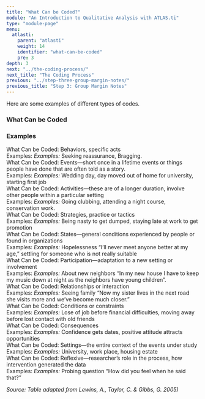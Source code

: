 ```yaml
---
title: "What Can be Coded?"
module: "An Introduction to Qualitative Analysis with ATLAS.ti"
type: "module-page"
menu:
  atlasti:
    parent: "atlasti"
    weight: 14
    identifier: "what-can-be-coded"
    pre: 3
depth: 3
next: "../the-coding-process/"
next_title: "The Coding Process"
previous: "../step-three-group-margin-notes/"
previous_title: "Step 3: Group Margin Notes"
---
```


Here are some examples of different types of codes.

<div class="row table-layout-display d-none d-md-flex" aria-hidden="true">
    <div class="col-12 col-md-6">
    <h3>What Can be Coded</h3>
    </div>
    <div class="col-12 col-md-6">
    <h3>Examples</h3>
    </div>
</div>
<div class="row table-layout-display mt-3 mt-md-0 py-1 py-md-0">
    <div class="col-12 col-md-6 th-second">
        <span class="sr-only">What Can be Coded:</span>
        Behaviors, specific acts
    </div>
    <div class="col-12 col-md-6 coded-example">
        <span class="sr-only">Examples:</span>
        <i class="d-inline d-md-none" aria-hidden="true">Examples:</i>
        Seeking reassurance, Bragging.
    </div>
</div>
<div class="row table-layout-display mt-3 mt-md-0 py-1 py-md-0">
    <div class="col-12 col-md-6 th-second">
        <span class="sr-only">What Can be Coded:</span>
        Events—short once in a lifetime events or things people have done that are often told as a story.
    </div>
    <div class="col-12 col-md-6 coded-example">
        <span class="sr-only">Examples:</span>
        <i class="d-inline d-md-none" aria-hidden="true">Examples:</i>
        Wedding day, day moved out of home for university, starting first job
    </div>
</div>
<div class="row table-layout-display mt-3 mt-md-0 py-1 py-md-0">
    <div class="col-12 col-md-6 th-second">
        <span class="sr-only">What Can be Coded:</span>
        Activities—these are of a longer duration, involve other people within a particular setting
    </div>
    <div class="col-12 col-md-6 coded-example">
        <span class="sr-only">Examples:</span>
        <i class="d-inline d-md-none" aria-hidden="true">Examples:</i>
        Going clubbing, attending a night course, conservation work.
    </div>
</div>
<div class="row table-layout-display mt-3 mt-md-0 py-1 py-md-0">
    <div class="col-12 col-md-6 th-second">
        <span class="sr-only">What Can be Coded:</span>
        Strategies, practice or tactics
    </div>
    <div class="col-12 col-md-6 coded-example">
        <span class="sr-only">Examples:</span>
        <i class="d-inline d-md-none" aria-hidden="true">Examples:</i>
        Being nasty to get dumped, staying late at work to get promotion
    </div>
</div>
<div class="row table-layout-display mt-3 mt-md-0 py-1 py-md-0">
    <div class="col-12 col-md-6 th-second">
        <span class="sr-only">What Can be Coded:</span>
        States—general conditions experienced by people or found in organizations
    </div>
    <div class="col-12 col-md-6 coded-example">
        <span class="sr-only">Examples:</span>
        <i class="d-inline d-md-none" aria-hidden="true">Examples:</i>
        Hopelessness “I’ll never meet anyone better at my age,” settling for someone who is not really suitable
    </div>
</div>
<div class="row table-layout-display mt-3 mt-md-0 py-1 py-md-0">
    <div class="col-12 col-md-6 th-second">
        <span class="sr-only">What Can be Coded:</span>
        Participation—adaptation to a new setting or involvement
    </div>
    <div class="col-12 col-md-6 coded-example">
        <span class="sr-only">Examples:</span>
        <i class="d-inline d-md-none" aria-hidden="true">Examples:</i>
        About new neighbors “In my new house I have to keep my music down at night as the neighbors have young children”.
    </div>
</div>
<div class="row table-layout-display mt-3 mt-md-0 py-1 py-md-0">
    <div class="col-12 col-md-6 th-second">
        <span class="sr-only">What Can be Coded:</span>
        Relationships or interaction
    </div>
    <div class="col-12 col-md-6 coded-example">
        <span class="sr-only">Examples:</span>
        <i class="d-inline d-md-none" aria-hidden="true">Examples:</i>
        Seeing family “Now my sister lives in the next road she visits more and we’ve become much closer.”
    </div>
</div>
<div class="row table-layout-display mt-3 mt-md-0 py-1 py-md-0">
    <div class="col-12 col-md-6 th-second">
        <span class="sr-only">What Can be Coded:</span>
        Conditions or constraints
    </div>
    <div class="col-12 col-md-6 coded-example">
        <span class="sr-only">Examples:</span>
        <i class="d-inline d-md-none" aria-hidden="true">Examples:</i>
        Lose of job before financial difficulties, moving away before lost contact with old friends
    </div>
</div>
<div class="row table-layout-display mt-3 mt-md-0 py-1 py-md-0">
    <div class="col-12 col-md-6 th-second">
        <span class="sr-only">What Can be Coded:</span>
        Consequences
    </div>
    <div class="col-12 col-md-6 coded-example">
        <span class="sr-only">Examples:</span>
        <i class="d-inline d-md-none" aria-hidden="true">Examples:</i>
        Confidence gets dates, positive attitude attracts opportunities
    </div>
</div>
<div class="row table-layout-display mt-3 mt-md-0 py-1 py-md-0">
    <div class="col-12 col-md-6 th-second">
        <span class="sr-only">What Can be Coded:</span>
        Settings—the entire context of the events under study
    </div>
    <div class="col-12 col-md-6 coded-example">
        <span class="sr-only">Examples:</span>
        <i class="d-inline d-md-none" aria-hidden="true">Examples:</i>
        University, work place, housing estate
    </div>
</div>
<div class="row table-layout-display mt-3 mt-md-0 py-1 py-md-0">
    <div class="col-12 col-md-6 th-second">
        <span class="sr-only">What Can be Coded:</span>
        Reflexive—researcher’s role in the process, how intervention   generated the data
    </div>
    <div class="col-12 col-md-6 coded-example">
        <span class="sr-only">Examples:</span>
        <i class="d-inline d-md-none" aria-hidden="true">Examples:</i>
        Probing question “How did you feel when he said that?”
    </div>
</div>

_Source: Table adapted from Lewins, A., Taylor, C. & Gibbs, G. 2005)_



